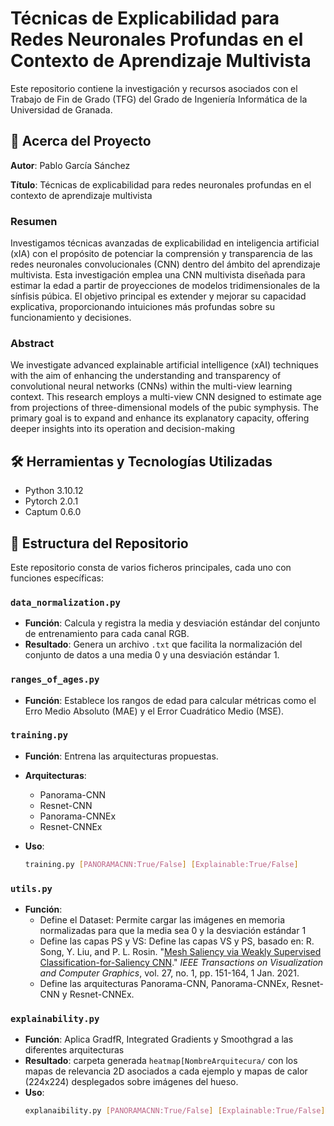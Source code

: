 # Técnicas de Explicabilidad para Redes Neuronales Profundas en el Contexto de Aprendizaje Multivista

Este repositorio contiene la investigación y recursos asociados con el Trabajo de Fin de Grado (TFG) del Grado de Ingeniería Informática de la Universidad de Granada.

## 🧐 Acerca del Proyecto

**Autor**: Pablo García Sánchez

**Título**: 
Técnicas de explicabilidad para redes neuronales profundas en el contexto de aprendizaje multivista

### Resumen

Investigamos técnicas avanzadas de explicabilidad en inteligencia artificial (xIA) con el propósito de potenciar la comprensión y transparencia de las redes neuronales convolucionales (CNN) dentro del ámbito del aprendizaje multivista. Esta investigación emplea una CNN multivista diseñada para estimar la edad a partir de proyecciones de modelos tridimensionales de la sínfisis púbica. El objetivo principal es extender y mejorar su capacidad explicativa, proporcionando intuiciones más profundas sobre su funcionamiento y decisiones.

### Abstract

We investigate advanced explainable artificial intelligence (xAI) techniques with the aim of enhancing the understanding and transparency of convolutional neural networks (CNNs) within the multi-view learning context. This research employs a multi-view CNN designed to estimate age from projections of three-dimensional models of the pubic symphysis. The primary goal is to expand and enhance its explanatory capacity, offering deeper insights into its operation and decision-making

## 🛠 Herramientas y Tecnologías Utilizadas

- Python 3.10.12
- Pytorch 2.0.1
- Captum 0.6.0
 
## 📂 Estructura del Repositorio

Este repositorio consta de varios ficheros principales, cada uno con funciones específicas:
  
### `data_normalization.py`
- **Función**: Calcula y registra la media y desviación estándar del conjunto de entrenamiento para cada canal RGB.
- **Resultado**: Genera un archivo `.txt` que facilita la normalización del conjunto de datos a una media 0 y una desviación estándar 1.
  
### `ranges_of_ages.py`
- **Función**: Establece los rangos de edad para calcular métricas como el Erro Medio Absoluto (MAE) y el Error Cuadrático Medio (MSE).
  
### `training.py`
- **Función**: Entrena las arquitecturas propuestas.
- **Arquitecturas**:
  - Panorama-CNN
  - Resnet-CNN
  - Panorama-CNNEx
  - Resnet-CNNEx
  
- **Uso**:
  ```bash
  training.py [PANORAMACNN:True/False] [Explainable:True/False]

### `utils.py`
- **Función**:
  - Define el Dataset: Permite cargar las imágenes en memoria normalizadas para que la media sea 0 y la desviación estándar 1
  - Define las capas PS y VS: Define las capas VS y PS, basado en: R. Song, Y. Liu, and P. L. Rosin. "[Mesh Saliency via Weakly Supervised Classification-for-Saliency CNN](https://doi.org/10.1109/TVCG.2019.2928794)." *IEEE Transactions on Visualization and Computer Graphics*, vol. 27, no. 1, pp. 151-164, 1 Jan. 2021.
  - Define las arquitecturas Panorama-CNN, Panorama-CNNEx, Resnet-CNN y Resnet-CNNEx.
### `explainability.py`
 - **Función**: Aplica GradfR, Integrated Gradients y Smoothgrad a las diferentes arquitecturas
 - **Resultado**: carpeta generada `heatmap[NombreArquitecura/` con los mapas de relevancia 2D asociados a cada ejemplo y mapas de calor (224x224) desplegados sobre imágenes del hueso.
 - **Uso**:
   ```bash
   explanaibility.py [PANORAMACNN:True/False] [Explainable:True/False] [entrenamiento]
